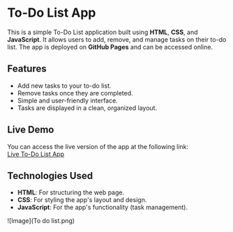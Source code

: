 # To-Do List App

This is a simple To-Do List application built using **HTML**, **CSS**, and **JavaScript**. It allows users to add, remove, and manage tasks on their to-do list. The app is deployed on **GitHub Pages** and can be accessed online.

## Features

- Add new tasks to your to-do list.
- Remove tasks once they are completed.
- Simple and user-friendly interface.
- Tasks are displayed in a clean, organized layout.

## Live Demo

You can access the live version of the app at the following link:  
[Live To-Do List App](https://rajendra294.github.io/todo_app_R/)

## Technologies Used

- **HTML**: For structuring the web page.
- **CSS**: For styling the app's layout and design.
- **JavaScript**: For the app's functionality (task management).

![Image](To do list.png)

